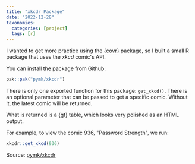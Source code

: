 ```yaml
---
title: "xkcdr Package"
date: "2022-12-28"
taxonomies:
  categories: [project]
  tags: [r]
---
```


I wanted to get more practice using the [{covr}](https://covr.r-lib.org) package, so I built a small R package that uses the _xkcd_ comic's API.

You can install the package from Github:

```r
pak::pak("pymk/xkcdr")
```

There is only one exported function for this package: `get_xkcd()`. There is an optional parameter that can be passed to get a specific comic. Without it, the latest comic will be returned.

What is returned is a {gt} table, which looks very polished as an HTML output.

For example, to view the comic 936, "Password Strength", we run:

```r
xkcdr::get_xkcd(936)
```

Source: [pymk/xkcdr](https://github.com/pymk/xkcdr)
